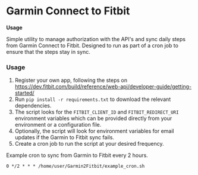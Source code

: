Garmin Connect to Fitbit
========================

**Usage** 

Simple utility to manage authorization with the API's and sync daily steps from Garmin Connect to Fitbit. Designed to run as part of a cron job to ensure that the steps stay in sync.

### Usage
1. Register your own app, following the steps on https://dev.fitbit.com/build/reference/web-api/developer-guide/getting-started/
2. Run `pip install -r requirements.txt` to download the relevant dependencies.
3. The script looks for the `FITBIT_CLIENT_ID` and `FITBIT_REDIRECT_URI` environment variables which can be provided directly from your environment or a configuration file.
4. Optionally, the script will look for environment variables for email updates if the Garmin to Fitbit sync fails.
5. Create a cron job to run the script at your desired frequency. 

Example cron to sync from Garmin to Fitbit every 2 hours.
```
0 */2 * * * /home/user/Garmin2Fitbit/example_cron.sh
```
